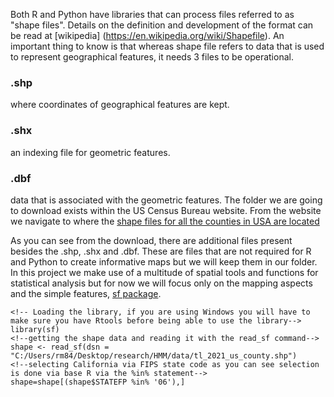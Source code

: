 Both R and Python have libraries that can process files referred to as "shape files". Details on the definition and development of the format can be read at [wikipedia] (https://en.wikipedia.org/wiki/Shapefile). An important thing to know is that whereas shape file refers to data that is used to represent geographical features, it needs 3 files to be operational.
### .shp 
where coordinates of geographical features are kept.
### .shx
an indexing file for geometric features.
### .dbf
data that is associated with the geometric features.
The folder we are going to download exists within the US Census Bureau website. From the website we navigate to where the 
[shape files for all the counties in USA are located](https://www2.census.gov/geo/tiger/TIGER2021/COUNTY/)

As you can see from the download, there are additional files present besides the .shp, .shx and .dbf. These are files that are not required for R and Python to create informative maps but we will keep them in our folder. 
In this project we make use of a multitude of spatial tools and functions for statistical analysis but for now we will focus only on the mapping aspects and the simple features, [sf package](https://r-spatial.github.io/sf/). 

```
<!-- Loading the library, if you are using Windows you will have to make sure you have Rtools before being able to use the library-->
library(sf)
<!--getting the shape data and reading it with the read_sf command-->
shape <- read_sf(dsn = "C:/Users/rm84/Desktop/research/HMM/data/tl_2021_us_county.shp")
<!--selecting California via FIPS state code as you can see selection is done via base R via the %in% statement-->
shape=shape[(shape$STATEFP %in% '06'),]
```
